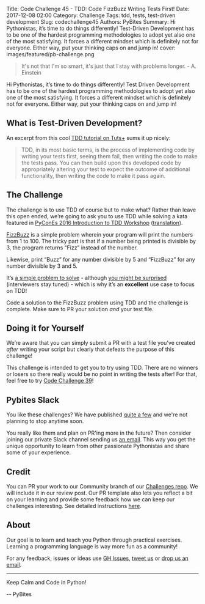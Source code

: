Title: Code Challenge 45 - TDD: Code FizzBuzz Writing Tests First!
Date: 2017-12-08 02:00
Category: Challenge
Tags: tdd, tests, test-driven development
Slug: codechallenge45
Authors: PyBites
Summary: Hi Pythonistas, it’s time to do things differently! Test-Driven Development has to be one of the hardest programming methodologies to adopt yet also one of the most satisfying. It forces a different mindset which is definitely not for everyone. Either way, put your thinking caps on and jump in!
cover: images/featured/pb-challenge.png

> It's not that I'm so smart, it's just that I stay with problems longer. - A. Einstein

Hi Pythonistas, it’s time to do things differently! Test Driven Development has to be one of the hardest programming methodologies to adopt yet also one of the most satisfying. It forces a different mindset which is definitely not for everyone. Either way, put your thinking caps on and jump in!

## What is Test-Driven Development?

An excerpt from this cool [TDD tutorial on Tuts+](https://code.tutsplus.com/tutorials/beginning-test-driven-development-in-python--net-30137) sums it up nicely:

>TDD, in its most basic terms, is the process of implementing code by writing your tests first, seeing them fail, then writing the code to make the tests pass. You can then build upon this developed code by appropriately altering your test to expect the outcome of additional functionality, then writing the code to make it pass again.

## The Challenge

The challenge is to use TDD of course but to make what? Rather than leave this open ended, we’re going to ask you to use TDD while solving a kata featured in [PyConEs 2016 Introduction to TDD Workshop](https://github.com/aleasoluciones/pycones2016) ([translation](https://translate.googleusercontent.com/translate_c?depth=1&rurl=translate.google.com&sl=auto&sp=nmt4&tl=en&u=https://github.com/aleasoluciones/pycones2016&usg=ALkJrhi1AQ1pIyVxIIeAOIPfiRsco7o2cw)).

[FizzBuzz](https://en.wikipedia.org/wiki/Fizz_buzz) is a simple problem wherein your program will print the numbers from 1 to 100. The tricky part is that if a number being printed is divisible by 3, the program returns “Fizz” instead of the number.

Likewise, print “Buzz” for any number divisible by 5 and “FizzBuzz” for any number divisible by 3 and 5.

It’s [a simple problem to solve](https://en.wikipedia.org/wiki/Fizz_buzz#Programming_interviews) - although [you might be surprised](https://blog.codinghorror.com/why-cant-programmers-program/) (interviewers stay tuned) - which is why it’s an **excellent** use case to focus on TDD!

Code a solution to the FizzBuzz problem using TDD and the challenge is complete. Make sure to PR your solution *and* your test file.

## Doing it for Yourself

We’re aware that you can simply submit a PR with a test file you’ve created *after* writing your script but clearly that defeats the purpose of this challenge!

This challenge is intended to get you to try using TDD. There are no winners or losers so there really would be no point in writing the tests after! For that, feel free to try [Code Challenge 39](https://pybit.es/codechallenge39.html)!


## Pybites Slack

You like these challenges? We have published [quite a few](https://github.com/pybites/challenges) and we're not planning to stop anytime soon.

You really like them and plan on PR'ing more in the future? Then consider joining our private Slack channel sending us [an email](mailto:pybitesblog@gmail.com). This way you get the unique opportunity to learn from other passionate Pythonistas and share some of your experience.

## Credit

You can PR your work to our Community branch of our [Challenges repo](https://github.com/pybites/challenges). We will include it in our review post. Our PR template also lets you reflect a bit on your learning and provide some feedback how we can keep our challenges interesting. See detailed instructions [here](https://github.com/pybites/challenges/blob/master/INSTALL.md).

## About

Our goal is to learn and teach you Python through practical exercises. Learning a programming language is way more fun as a community!

For any feedback, issues or ideas use [GH Issues](https://github.com/pybites/challenges/issues), [tweet us](https://twitter.com/pybites) or [drop us an email](mailto:pybitesblog@gmail.com).

---

Keep Calm and Code in Python!

-- PyBites
